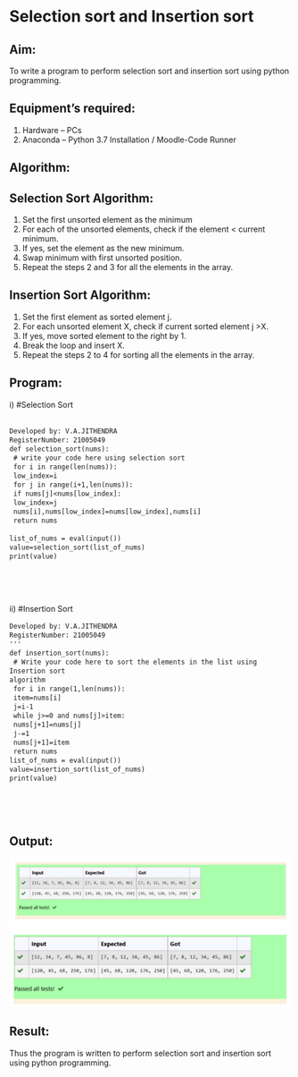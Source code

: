 # Selection sort and Insertion sort
## Aim:
To write a program to perform selection sort and insertion sort using python programming.
## Equipment’s required:
1.	Hardware – PCs
2.	Anaconda – Python 3.7 Installation / Moodle-Code Runner
## Algorithm:
## Selection Sort Algorithm:
1.	Set the first unsorted element as the minimum
2.	For each of the unsorted elements, check if the element < current minimum.
3.	If yes, set the element as the new minimum.
4.	Swap minimum with first unsorted position.
5.	Repeat the steps 2 and 3 for all the elements in the array.
## Insertion Sort Algorithm:
1.	Set the first element as sorted element j.
2.	For each unsorted element X, check if current sorted element j >X.
3.	If yes, move sorted element to the right by 1.
4.	Break the loop and insert X.
5.	Repeat the steps 2 to 4 for sorting all the elements in the array.
## Program:
i)	#Selection Sort
```

Developed by: V.A.JITHENDRA
RegisterNumber: 21005049
def selection_sort(nums):
 # write your code here using selection sort
 for i in range(len(nums)):
 low_index=i
 for j in range(i+1,len(nums)):
 if nums[j]<nums[low_index]:
 low_index=j
 nums[i],nums[low_index]=nums[low_index],nums[i]
 return nums

list_of_nums = eval(input())
value=selection_sort(list_of_nums)
print(value) 





```
ii)	#Insertion Sort
```
Developed by: V.A.JITHENDRA
RegisterNumber: 21005049
'''
def insertion_sort(nums):
 # Write your code here to sort the elements in the list using Insertion sort
algorithm
 for i in range(1,len(nums)):
 item=nums[i]
 j=i-1
 while j>=0 and nums[j]>item:
 nums[j+1]=nums[j]
 j-=1
 nums[j+1]=item
 return nums
list_of_nums = eval(input())
value=insertion_sort(list_of_nums)
print(value)





```

## Output:
![output](https://github.com/jithendra2004/Sorting-Algorithm/blob/main/SELECTION.png?raw=true)
![output](https://github.com/jithendra2004/Sorting-Algorithm/blob/main/INSERTION.png?raw=true)
## Result:
Thus the program is written to perform selection sort and insertion sort using python programming.
